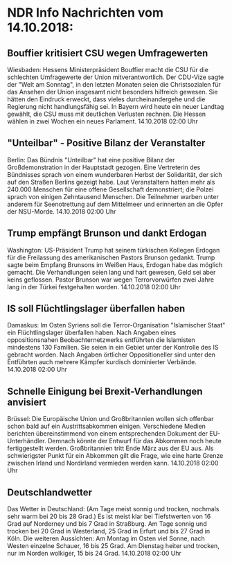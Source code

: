 # NDR Info Nachrichten vom 14.10.2018:


## Bouffier kritisiert CSU wegen Umfragewerten
Wiesbaden:	Hessens Ministerpräsident Bouffier macht die CSU für die schlechten Umfragewerte der Union mitverantwortlich. Der CDU-Vize sagte der "Welt am Sonntag", in den letzten Monaten seien die Christsozialen für das Ansehen der Union insgesamt nicht besonders hilfreich gewesen. Sie hätten den Eindruck erweckt, dass vieles durcheinandergehe und die Regierung nicht handlungsfähig sei. In Bayern wird heute ein neuer Landtag gewählt, die CSU muss mit deutlichen Verlusten rechnen. Die Hessen wählen in zwei Wochen ein neues Parlament. 14.10.2018 02:00 Uhr 

## "Unteilbar" - Positive Bilanz der Veranstalter
Berlin: Das Bündnis "Unteilbar" hat eine positive Bilanz der Großdemonstration in der Hauptstadt gezogen. Eine Vertreterin des Bündnisses sprach von einem wunderbaren Herbst der Solidarität, der sich auf den Straßen Berlins gezeigt habe. Laut Veranstaltern hatten mehr als 240.000 Menschen für eine offene Gesellschaft demonstriert; die Polzei sprach von einigen Zehntausend Menschen. Die Teilnehmer warben unter anderem für Seenotrettung auf dem Mittelmeer und erinnerten an die Opfer der NSU-Morde. 14.10.2018 02:00 Uhr 

## Trump empfängt Brunson und dankt Erdogan
Washington:	US-Präsident Trump hat seinem türkischen Kollegen Erdogan für die Freilassung des amerikanischen Pastors Brunson gedankt. Trump sagte beim Empfang Brunsons im Weißen Haus, Erdogan habe das möglich gemacht. Die Verhandlungen seien lang und hart gewesen, Geld sei aber keins geflossen. Pastor Brunson war wegen Terrorvorwürfen zwei Jahre lang in der Türkei festgehalten worden. 14.10.2018 02:00 Uhr 

## IS soll Flüchtlingslager überfallen haben
Damaskus:	Im Osten Syriens soll die Terror-Organisation "Islamischer Staat" ein Flüchtlingslager überfallen haben. Nach Angaben eines oppositionsnahen Beobachternetzwerks entführten die Islamisten mindestens 130 Familien. Sie seien in ein Gebiet unter der Kontrolle des IS gebracht worden. Nach Angaben örtlicher Oppositioneller sind unter den Entführten auch mehrere Kämpfer kurdisch dominierter Verbände. 14.10.2018 02:00 Uhr 

## Schnelle Einigung bei Brexit-Verhandlungen anvisiert
Brüssel:	Die Europäische Union und Großbritannien wollen sich offenbar schon bald auf ein Austrittsabkommen einigen. Verschiedene Medien berichten übereinstimmend von einem entsprechenden Dokument der EU-Unterhändler. Demnach könnte der Entwurf für das Abkommen noch heute fertiggestellt werden. Großbritannien tritt Ende März aus der EU aus. Als schwierigster Punkt für ein Abkommen gilt die Frage, wie eine harte Grenze zwischen Irland und Nordirland vermieden werden kann. 14.10.2018 02:00 Uhr 

## Deutschlandwetter
Das Wetter in Deutschland:
(Am Tage meist sonnig und trocken, nochmals sehr warm bei 20 bis 28 Grad.) Es ist meist klar bei Tiefstwerten von 16 Grad auf Norderney und bis 7 Grad in Straßburg. Am Tage sonnig und trocken bei 20 Grad in Westerland, 25 Grad in Erfurt und bis 27 Grad in Köln. Die weiteren Aussichten: Am Montag im Osten viel Sonne, nach Westen einzelne Schauer, 16 bis 25 Grad. Am Dienstag heiter und trocken, nur im Norden wolkiger, 15 bis 24 Grad. 14.10.2018 02:00 Uhr 
